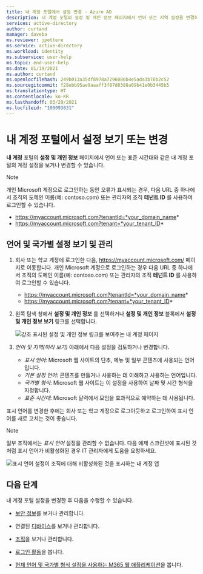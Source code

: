 ```yaml
---
title: 내 계정 포털에서 설정 변경 - Azure AD
description: 내 계정 포털의 설정 및 개인 정보 페이지에서 언어 또는 지역 설정을 변경하는 방법을 알아봅니다.
services: active-directory
author: curtand
manager: daveba
ms.reviewer: jpettere
ms.service: active-directory
ms.workload: identity
ms.subservice: user-help
ms.topic: end-user-help
ms.date: 01/19/2021
ms.author: curtand
ms.openlocfilehash: 249b013a35df8978a7296086b4e5ada3b78b2c52
ms.sourcegitcommit: f28ebb95ae9aaaff3f87d8388a09b41e0b3445b5
ms.translationtype: HT
ms.contentlocale: ko-KR
ms.lasthandoff: 03/29/2021
ms.locfileid: "100093831"
---
```

# <a name="view-or-change-your-settings-in-the-my-account-portal"></a>내 계정 포털에서 설정 보기 또는 변경

**내 계정** 포털의 **설정 및 개인 정보** 페이지에서 언어 또는 표준 시간대와 같은 내 계정 포털의 계정 설정을 보거나 변경할 수 있습니다.

>[!Note]
> 개인 Microsoft 계정으로 로그인하는 동안 오류가 표시되는 경우, 다음 URL 중 하나에서 조직의 도메인 이름(예: contoso.com) 또는 관리자의 조직 **테넌트 ID** 를 사용하여 로그인할 수 있습니다.
>
>   - https://myaccount.microsoft.com?tenantId=*your_domain_name*
>   - https://myaccount.microsoft.com?tenant=*your_tenant_ID*

## <a name="view-and-manage-your-language-and-regional-settings"></a>언어 및 국가별 설정 보기 및 관리

1. 회사 또는 학교 계정에 로그인한 다음, https://myaccount.microsoft.com/ 페이지로 이동합니다. 개인 Microsoft 계정으로 로그인하는 경우 다음 URL 중 하나에서 조직의 도메인 이름(예: contoso.com) 또는 관리자의 조직 **테넌트 ID** 를 사용하여 로그인할 수 있습니다.

   - https://myaccount.microsoft.com?tenantId=*your_domain_name*
   - https://myaccount.microsoft.com?tenant=*your_tenant_ID*

1. 왼쪽 탐색 창에서 **설정 및 개인 정보** 를 선택하거나 **설정 및 개인 정보** 블록에서 **설정 및 개인 정보 보기** 링크를 선택합니다.

    ![강조 표시된 설정 및 개인 정보 링크를 보여주는 내 계정 페이지](media/my-account-portal/my-account-portal-privacy.png)

1. *언어 및 지역(미리 보기)* 아래에서 다음 설정을 검토하거나 변경합니다.
    * *표시 언어*: Microsoft 웹 사이트의 단추, 메뉴 및 일부 콘텐츠에 사용되는 언어입니다.
    * *기본 설정 언어*: 콘텐츠를 만들거나 사용하는 데 이해하고 사용하는 언어입니다.
    * *국가별 형식*: Microsoft 웹 사이트는 이 설정을 사용하여 날짜 및 시간 형식을 지정합니다.
    * *표준 시간대*: Microsoft 달력에서 모임을 효과적으로 예약하는 데 사용됩니다.

표시 언어를 변경한 후에는 회사 또는 학교 계정으로 로그아웃하고 로그인하여 표시 언어를 새로 고치는 것이 좋습니다.

> [!NOTE]
> 일부 조직에서는 *표시 언어* 설정을 관리할 수 없습니다. 다음 예제 스크린샷에 표시된 것처럼 표시 언어가 비활성화된 경우 IT 관리자에게 도움을 요청하세요.
>
> ![표시 언어 설정이 조직에 대해 비활성화된 것을 표시하는 내 계정 앱](media/my-account-portal/my-account-portal-managed-language-settings.png)

## <a name="next-steps"></a>다음 단계

내 계정 포털 설정을 변경한 후 다음을 수행할 수 있습니다.

- [보안 정보](./security-info-setup-signin.md)를 보거나 관리합니다.

- 연결된 [디바이스](my-account-portal-devices-page.md)를 보거나 관리합니다.

- [조직](my-account-portal-organizations-page.md)을 보거나 관리합니다.

- [로그인 활동](my-account-portal-sign-ins-page.md)을 봅니다.

- [현재 언어 및 국가별 형식 설정을 사용하는 M365 웹 애플리케이션](https://support.microsoft.com/office/change-your-display-language-and-time-zone-in-microsoft-365-for-business-6f238bff-5252-441e-b32b-655d5d85d15b)을 봅니다.